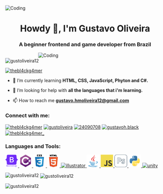 <img align="center" alt="Coding" width="1000" height="400" src="https://external-content.duckduckgo.com/iu/?u=https%3A%2F%2Fi.pinimg.com%2Foriginals%2Fac%2F5b%2F16%2Fac5b1609d86356d86f028b307f839fb7.gif">

<h1 align="center">Howdy 👋, I'm Gustavo Oliveira</h1>
<h3 align="center">A beginner frontend and game developer from Brazil</h3>

<img align="right" alt="Coding" width="400" src="https://external-content.duckduckgo.com/iu/?u=https%3A%2F%2Fi.pinimg.com%2Foriginals%2F16%2F69%2Fe5%2F1669e57761ccc67fa5e31a09a54764d0.gif">

<p align="left"> <img src="https://komarev.com/ghpvc/?username=gustoliveira12&label=Profile%20views&color=0e75b6&style=flat" alt="gustoliveira12" /> </p>

<p align="left"> <a href="https://twitter.com/thebl4ckg4mer" target="blank"><img src="https://img.shields.io/twitter/follow/thebl4ckg4mer?logo=twitter&style=for-the-badge" alt="thebl4ckg4mer" /></a> </p>

- 🌱 I’m currently learning **HTML, CSS, JavaScript, Phyton and C#.**

- 🤝 I’m looking for help with **all the languages that i'm learning.**

- 📫 How to reach me **gustavo.hmoliveira12@gmail.com**

<h3 align="left">Connect with me:</h3>
<p align="left">
<a href="https://twitter.com/thebl4ckg4mer" target="blank"><img align="center" src="https://raw.githubusercontent.com/rahuldkjain/github-profile-readme-generator/master/src/images/icons/Social/twitter.svg" alt="thebl4ckg4mer" height="30" width="40" /></a>
<a href="https://linkedin.com/in/gustoliveira" target="blank"><img align="center" src="https://raw.githubusercontent.com/rahuldkjain/github-profile-readme-generator/master/src/images/icons/Social/linked-in-alt.svg" alt="gustoliveira" height="30" width="40" /></a>
<a href="https://stackoverflow.com/users/24090708" target="blank"><img align="center" src="https://raw.githubusercontent.com/rahuldkjain/github-profile-readme-generator/master/src/images/icons/Social/stack-overflow.svg" alt="24090708" height="30" width="40" /></a>
<a href="https://instagram.com/gustavoh.black" target="blank"><img align="center" src="https://raw.githubusercontent.com/rahuldkjain/github-profile-readme-generator/master/src/images/icons/Social/instagram.svg" alt="gustavoh.black" height="30" width="40" /></a>
<a href="https://www.youtube.com/c/thebl4ckg4mer_" target="blank"><img align="center" src="https://raw.githubusercontent.com/rahuldkjain/github-profile-readme-generator/master/src/images/icons/Social/youtube.svg" alt="thebl4ckg4mer_" height="30" width="40" /></a>
</p>

<h3 align="left">Languages and Tools:</h3>
<p align="left"> <a href="https://getbootstrap.com" target="_blank" rel="noreferrer"> <img src="https://raw.githubusercontent.com/devicons/devicon/master/icons/bootstrap/bootstrap-plain-wordmark.svg" alt="bootstrap" width="40" height="40"/> </a> <a href="https://www.w3schools.com/cs/" target="_blank" rel="noreferrer"> <img src="https://raw.githubusercontent.com/devicons/devicon/master/icons/csharp/csharp-original.svg" alt="csharp" width="40" height="40"/> </a> <a href="https://www.w3schools.com/css/" target="_blank" rel="noreferrer"> <img src="https://raw.githubusercontent.com/devicons/devicon/master/icons/css3/css3-original-wordmark.svg" alt="css3" width="40" height="40"/> </a> <a href="https://www.w3.org/html/" target="_blank" rel="noreferrer"> <img src="https://raw.githubusercontent.com/devicons/devicon/master/icons/html5/html5-original-wordmark.svg" alt="html5" width="40" height="40"/> </a> <a href="https://www.adobe.com/in/products/illustrator.html" target="_blank" rel="noreferrer"> <img src="https://www.vectorlogo.zone/logos/adobe_illustrator/adobe_illustrator-icon.svg" alt="illustrator" width="40" height="40"/> </a> <a href="https://www.java.com" target="_blank" rel="noreferrer"> <img src="https://raw.githubusercontent.com/devicons/devicon/master/icons/java/java-original.svg" alt="java" width="40" height="40"/> </a> <a href="https://developer.mozilla.org/en-US/docs/Web/JavaScript" target="_blank" rel="noreferrer"> <img src="https://raw.githubusercontent.com/devicons/devicon/master/icons/javascript/javascript-original.svg" alt="javascript" width="40" height="40"/> </a> <a href="https://www.photoshop.com/en" target="_blank" rel="noreferrer"> <img src="https://raw.githubusercontent.com/devicons/devicon/master/icons/photoshop/photoshop-line.svg" alt="photoshop" width="40" height="40"/> </a> <a href="https://www.python.org" target="_blank" rel="noreferrer"> <img src="https://raw.githubusercontent.com/devicons/devicon/master/icons/python/python-original.svg" alt="python" width="40" height="40"/> </a> <a href="https://unity.com/" target="_blank" rel="noreferrer"> <img src="https://www.vectorlogo.zone/logos/unity3d/unity3d-icon.svg" alt="unity" width="40" height="40"/> </a> </p>

<p><img align="left" src="https://github-readme-stats.vercel.app/api/top-langs?username=gustoliveira12&show_icons=true&locale=en&layout=compact" alt="gustoliveira12" /></p>

<p>&nbsp;<img align="center" src="https://github-readme-stats.vercel.app/api?username=gustoliveira12&show_icons=true&locale=en" alt="gustoliveira12" /></p>

<p><img align="center" src="https://github-readme-streak-stats.herokuapp.com/?user=gustoliveira12&" alt="gustoliveira12" /></p>
